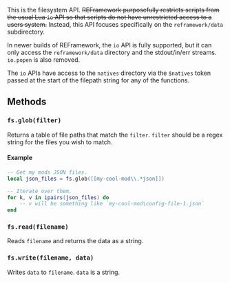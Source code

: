 This is the filesystem API. ~~REFramework purposefully restricts scripts from the usual Lua `io` API so that scripts do not have unrestricted access to a users system.~~ Instead, this API focuses specifically on the `reframework/data` subdirectory.

In newer builds of REFramework, the `io` API is fully supported, but it can only access the `reframework/data` directory and the stdout/in/err streams. `io.popen` is also removed.

The `io` APIs have access to the `natives` directory via the `$natives` token passed at the start of the filepath string for any of the functions.

## Methods

### `fs.glob(filter)`
Returns a table of file paths that match the `filter`. `filter` should be a regex string for the files you wish to match.

#### Example

```lua
-- Get my mods JSON files.
local json_files = fs.glob([[my-cool-mod\\.*json]])

-- Iterate over them.
for k, v in ipairs(json_files) do
    -- v will be something like `my-cool-mod\config-file-1.json` 
end
```

### `fs.read(filename)`
Reads `filename` and returns the data as a string.

### `fs.write(filename, data)`
Writes `data` to `filename`. `data` is a string.
